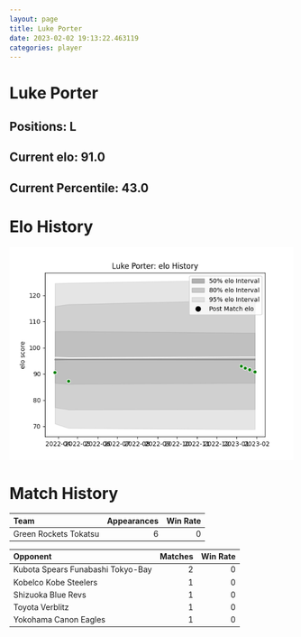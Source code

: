 ```yaml
---  
layout: page  
title: Luke Porter  
date: 2023-02-02 19:13:22.463119  
categories: player  
---
```

# Luke Porter

## Positions: L

## Current elo: 91.0

## Current Percentile: 43.0

# Elo History


![elo history](history_LukePorter.png)
# Match History


| Team                  |   Appearances |   Win Rate |
|:----------------------|--------------:|-----------:|
| Green Rockets Tokatsu |             6 |          0 |

| Opponent                          |   Matches |   Win Rate |
|:----------------------------------|----------:|-----------:|
| Kubota Spears Funabashi Tokyo-Bay |         2 |          0 |
| Kobelco Kobe Steelers             |         1 |          0 |
| Shizuoka Blue Revs                |         1 |          0 |
| Toyota Verblitz                   |         1 |          0 |
| Yokohama Canon Eagles             |         1 |          0 |
